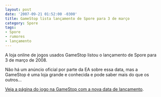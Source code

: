 ```yaml
---
layout: post
date: '2007-09-21 01:52:00 -0300'
title: GameStop lista lançamento de Spore para 3 de março
category: Spore
tags:
- Spore
- rumores
- lançamento
---
```

A loja online de jogos usados GameStop listou o lançamento de Spore para 3 de
março de 2008.

Não há um anúncio oficial por parte da EA sobre essa data, mas a GameStop é uma
loja grande e conhecida e pode saber mais do que os outros…

[Veja a página do jogo na GameStop com a nova data de lançamento](http://www.gamestop.com/product.asp?product%5Fid=646589).